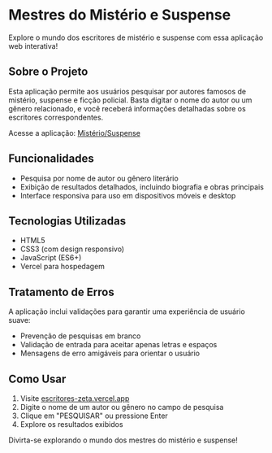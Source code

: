 # Mestres do Mistério e Suspense

Explore o mundo dos escritores de mistério e suspense com essa aplicação web interativa!

## Sobre o Projeto

Esta aplicação permite aos usuários pesquisar por autores famosos de mistério, suspense e ficção policial. Basta digitar o nome do autor ou um gênero relacionado, e você receberá informações detalhadas sobre os escritores correspondentes.

Acesse a aplicação: [Mistério/Suspense](https://escritores-zeta.vercel.app)

## Funcionalidades

- Pesquisa por nome de autor ou gênero literário
- Exibição de resultados detalhados, incluindo biografia e obras principais
- Interface responsiva para uso em dispositivos móveis e desktop

## Tecnologias Utilizadas

- HTML5
- CSS3 (com design responsivo)
- JavaScript (ES6+)
- Vercel para hospedagem

## Tratamento de Erros

A aplicação inclui validações para garantir uma experiência de usuário suave:

- Prevenção de pesquisas em branco
- Validação de entrada para aceitar apenas letras e espaços
- Mensagens de erro amigáveis para orientar o usuário

## Como Usar

1. Visite [escritores-zeta.vercel.app](https://escritores-zeta.vercel.app)
2. Digite o nome de um autor ou gênero no campo de pesquisa
3. Clique em "PESQUISAR" ou pressione Enter
4. Explore os resultados exibidos

Divirta-se explorando o mundo dos mestres do mistério e suspense!
